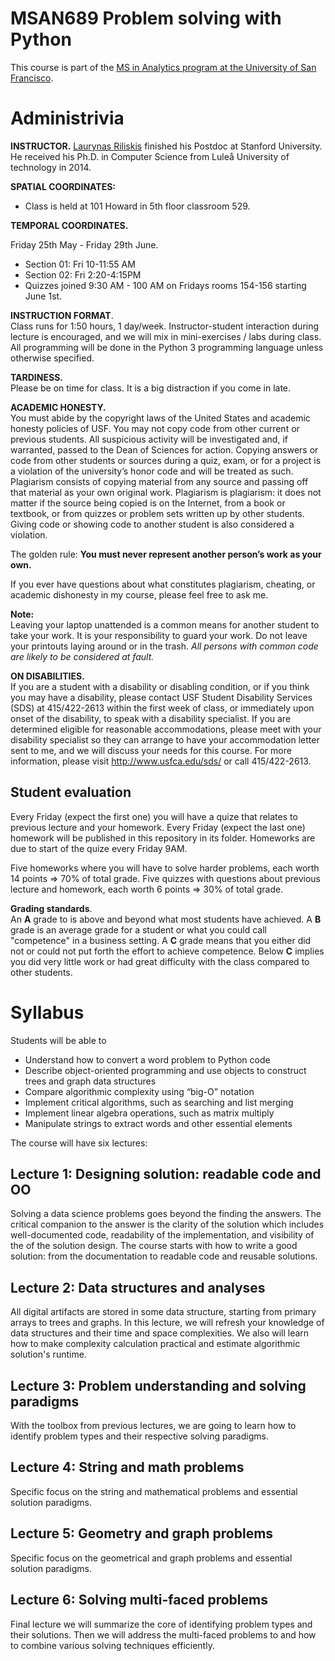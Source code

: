 
MSAN689 Problem solving with Python
=======

This course is part of the [MS in Analytics program at the University of San Francisco](http://analytics.usfca.edu).

# Administrivia

**INSTRUCTOR.** [Laurynas Riliskis](https://www.linkedin.com/in/riliskis/) finished his Postdoc at Stanford University. He received his Ph.D. in Computer Science from Luleå University of technology in 2014. 

**SPATIAL COORDINATES:**<br>
* Class is held at 101 Howard in 5th floor classroom 529.


**TEMPORAL COORDINATES.** <br>

Friday 25th May - Friday 29th June.

* Section 01: Fri 10-11:55 AM
* Section 02: Fri 2:20-4:15PM
* Quizzes joined 9:30 AM - 100 AM on Fridays rooms 154-156 starting June 1st.

**INSTRUCTION FORMAT**. <br>
Class runs for 1:50 hours, 1 day/week. Instructor-student interaction during lecture is encouraged, and we will mix in mini-exercises / labs during class. All programming will be done in the Python 3 programming language unless otherwise specified.

**TARDINESS.**<br>
Please be on time for class. It is a big distraction if you come in late.

**ACADEMIC HONESTY.** <br>
You must abide by the copyright laws of the United States and academic honesty policies of USF. You may not copy code from other current or previous students. All suspicious activity will be investigated and, if warranted, passed to the Dean of Sciences for action.  Copying answers or code from other students or sources during a quiz, exam, or for a project is a violation of the university’s honor code and will be treated as such. Plagiarism consists of copying material from any source and passing off that material as your own original work. Plagiarism is plagiarism: it does not matter if the source being copied is on the Internet, from a book or textbook, or from quizzes or problem sets written up by other students. Giving code or showing code to another student is also considered a violation.

The golden rule: **You must never represent another person’s work as your own.**

If you ever have questions about what constitutes plagiarism, cheating, or academic dishonesty in my course, please feel free to ask me.

**Note:** <br>
Leaving your laptop unattended is a common means for another student to take your work. It is your responsibility to guard your work. Do not leave your printouts laying around or in the trash. *All persons with common code are likely to be considered at fault.*

**ON DISABILITIES.** <br>
If you are a student with a disability or disabling condition, or if you think you may have a disability, please contact USF Student Disability Services (SDS) at 415/422-2613 within the first week of class, or immediately upon onset of the disability, to speak with a disability specialist. If you are determined eligible for reasonable accommodations, please meet with your disability specialist so they can arrange to have your accommodation letter sent to me, and we will discuss your needs for this course. For more information, please visit http://www.usfca.edu/sds/ or call 415/422-2613.

## Student evaluation
Every Friday (expect the first one) you will have a quize that relates to previous lecture and your homework.
Every Friday (expect the last one) homework will be published in this repository in its folder. Homeworks are due to start of the quize every Friday 9AM.

Five homeworks where you will have to solve harder problems, each worth 14 points => 70% of total grade.
Five quizzes with questions about previous lecture and homework, each worth 6 points => 30% of total grade.

**Grading standards**.<br>
An **A** grade to is above and beyond what most students have achieved.
A **B** grade is an average grade for a student or what you could call "competence" in a business setting.
A **C** grade means that you either did not or could not put forth the effort to achieve competence.
Below **C** implies you did very little work or had great difficulty with the class compared to other students.

# Syllabus
 Students will be able to

* Understand how to convert a word problem to Python code
* Describe object-oriented programming and use objects to construct trees and graph data structures
* Compare algorithmic complexity using “big-O” notation
* Implement critical algorithms, such as searching and list merging
* Implement linear algebra operations, such as matrix multiply
* Manipulate strings to extract words and other essential elements

The course will have six lectures:

## Lecture 1: Designing solution: readable code and OO
Solving a data science problems goes beyond the finding the answers. The critical companion to the answer is the clarity of the solution which includes well-documented code, readability of the implementation,  and visibility of the of the solution design. The course starts with how to write a good solution: from the documentation to readable code and reusable solutions.

## Lecture 2: Data structures and analyses
All digital artifacts are stored in some data structure, starting from primary arrays to trees and graphs. In this lecture, we will refresh your knowledge of data structures and their time and space complexities. We also will learn how to make complexity calculation practical and estimate algorithmic solution's runtime.

## Lecture 3: Problem understanding and solving paradigms
With the toolbox from previous lectures, we are going to learn how to identify problem types and their respective solving paradigms.

## Lecture 4: String and math problems
Specific focus on the string and mathematical problems and essential solution paradigms.

## Lecture 5: Geometry and graph problems
Specific focus on the geometrical and graph problems and essential solution paradigms.

## Lecture 6: Solving multi-faced problems
Final lecture we will summarize the core of identifying problem types and their solutions. Then we will address the multi-faced problems to and how to combine various solving techniques efficiently.
